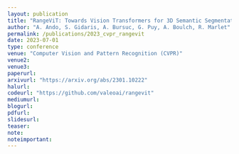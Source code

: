 ```yaml
---
layout: publication
title: "RangeViT: Towards Vision Transformers for 3D Semantic Segmentation in Autonomous Driving"
author: "A. Ando, S. Gidaris, A. Bursuc, G. Puy, A. Boulch, R. Marlet"
permalink: /publications/2023_cvpr_rangevit
date: 2023-07-01
type: conference
venue: "Computer Vision and Pattern Recognition (CVPR)"
venue2: 
venue3:
paperurl: 
arxivurl: "https://arxiv.org/abs/2301.10222"
halurl: 
codeurl: "https://github.com/valeoai/rangevit"
mediumurl: 
blogurl: 
pdfurl: 
slidesurl: 
teaser:
note:
noteimportant: 
---
```


